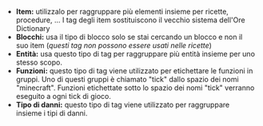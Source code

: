 * **Item:** utilizzalo per raggruppare più elementi insieme per ricette, procedure, ... I tag degli item sostituiscono il vecchio sistema dell'Ore Dictionary
* **Blocchi:** usa il tipo di blocco solo se stai cercando un blocco e non il suo item (_questi tag non possono essere usati nelle ricette_)
* **Entità:** usa questo tipo di tag per raggruppare più entità insieme per uno stesso scopo.
* **Funzioni:** questo tipo di tag viene utilizzato per etichettare le funzioni in gruppi. Uno di questi gruppi è chiamato "tick" dallo spazio dei nomi "minecraft". Funzioni etichettate sotto lo spazio dei nomi "tick" verranno eseguito a ogni tick di gioco.
* **Tipo di danni:** questo tipo di tag viene utilizzato per raggruppare insieme i tipi di danni.